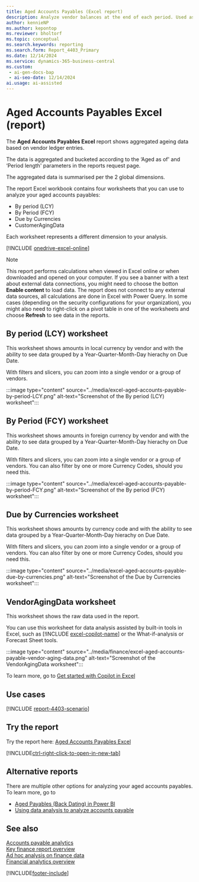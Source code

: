 ```yaml
---
title: Aged Accounts Payables (Excel report)
description: Analyze vendor balances at the end of each period. Used as a gauge to measure the reliability of what your owe your vendors.
author: kennieNP
ms.author: kepontop
ms.reviewer: bholtorf
ms.topic: conceptual
ms.search.keywords: reporting
ms.search.form: Report_4403_Primary
ms.date: 12/14/2024
ms.service: dynamics-365-business-central
ms.custom:
 - ai-gen-docs-bap
 - ai-seo-date: 12/14/2024
ai.usage: ai-assisted
---
```


# Aged Accounts Payables Excel (report)

The **Aged Accounts Payables Excel** report shows aggregated ageing data based on vendor ledger entries. 

The data is aggregated and bucketed according to the ‘Aged as of' and ‘Period length' parameters in the reports request page. 

The aggregated data is summarised per the 2 global dimensions.

The report Excel workbook contains four worksheets that you can use to analyze your aged accounts payables:
- By period (LCY)
- By Period (FCY)
- Due by Currencies
- CustomerAgingData

Each worksheet represents a different dimension to your analysis.

[!INCLUDE [onedrive-excel-online](../includes/onedrive-excel-online.md)]

> [!NOTE]
> This report performs calculations when viewed in Excel online or when downloaded and opened on your computer. If you see a banner with a text about external data connections, you might need to choose the botton **Enable content** to load data. The report does not connect to any external data sources, all calculations are done in Excel with Power Query. In some cases (depending on the security configurations for your organization), you might also need to right-click on a pivot table in one of the worksheets and choose **Refresh** to see data in the reports.


## By period (LCY) worksheet

This worksheet shows amounts in local currency by vendor and with the ability to see data grouped by a Year-Quarter-Month-Day hierachy on Due Date.

With filters and slicers, you can zoom into a single vendor or a group of vendors.

:::image type="content" source="../media/excel-aged-accounts-payable-by-period-LCY.png" alt-text="Screenshot of the By period (LCY) worksheet":::


## By Period (FCY) worksheet

This worksheet shows amounts in foreign currency by vendor and with the ability to see data grouped by a Year-Quarter-Month-Day hierachy on Due Date.

With filters and slicers, you can zoom into a single vendor or a group of vendors. You can also filter by one or more Currency Codes, should you need this. 

:::image type="content" source="../media/excel-aged-accounts-payable-by-period-FCY.png" alt-text="Screenshot of the By period (FCY) worksheet":::


## Due by Currencies worksheet

This worksheet shows amounts by currency code and with the ability to see data grouped by a Year-Quarter-Month-Day hierachy on Due Date.

With filters and slicers, you can zoom into a single vendor or a group of vendors. You can also filter by one or more Currency Codes, should you need this. 

:::image type="content" source="../media/excel-aged-accounts-payable-due-by-currencies.png" alt-text="Screenshot of the Due by Currencies worksheet":::


## VendorAgingData worksheet

This worksheet shows the raw data used in the report. 

You can use this worksheet for data analysis assisted by built-in tools in Excel, such as [!INCLUDE [excel-copilot-name](../includes/excel-copilot-name.md)] or the What-if-analysis or Forecast Sheet tools.

:::image type="content" source="../media/finance/excel-aged-accounts-payable-vendor-aging-data.png" alt-text="Screenshot of the VendorAgingData worksheet":::

To learn more, go to [Get started with Copilot in Excel](https://support.microsoft.com/en-us/office/get-started-with-copilot-in-excel-d7110502-0334-4b4f-a175-a73abdfc118a)


## Use cases

[!INCLUDE [report-4403-scenario](../includes/report-4402-scenario-include.md)]


## Try the report

Try the report here: [Aged Accounts Payables Excel](https://businesscentral.dynamics.com?report=4403)

[!INCLUDE[ctrl-right-click-to-open-in-new-tab](../includes/ctrl-right-click-to-open-in-new-tab.md)]

## Alternative reports

There are multiple other options for analyzing your aged accounts payables. To learn more, go to

- [Aged Payables (Back Dating) in Power BI](../finance-powerbi-aged-payables-back-dating.md)
- [Using data analysis to analyze accounts payable](../ad-hoc-analysis-finance.md#example-finance-accounts-payable)

## See also

[Accounts payable analytics](../receivables-reports.md)  
[Key finance report overview](../finance-reports.md)  
[Ad hoc analysis on finance data](../ad-hoc-analysis-finance.md)  
[Financial analytics overview](../bi.md)  

[!INCLUDE[footer-include](../includes/footer-banner.md)]